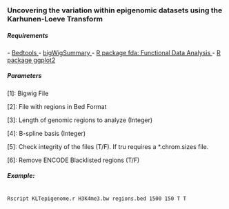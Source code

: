 <h3>Uncovering the variation within epigenomic datasets using the Karhunen-Loeve Transform</h3>

<h5> Requirements </h5>
- <a href="http://bedtools.readthedocs.org/en/latest/"> Bedtools </a> 
- <a href="http://hgdownload.cse.ucsc.edu/admin/exe/"> bigWigSummary </a> 
- <a href="http://cran.r-project.org/web/packages/fda/index.html"> R package fda: Functional Data Analysis </a> 
- <a href="http://cran.r-project.org/web/packages/ggplot2/index.html"> R package ggplot2 </a> 

<h5> Parameters </h5>
<p> [1]: Bigwig File </p> 
<p> [2]: File with regions in Bed Format </p> 
<p> [3]: Length of genomic regions to analyze (Integer)</p> 
<p> [4]: B-spline basis (Integer)</p> 
<p> [5]: Check integrity of the files (T/F). If tru requires a *.chrom.sizes file.</p> 
<p> [6]: Remove ENCODE Blacklisted regions (T/F)</p> 

<h5> Example: </h5>

<code>
Rscript KLTepigenome.r H3K4me3.bw regions.bed 1500 150 T T
</code>
